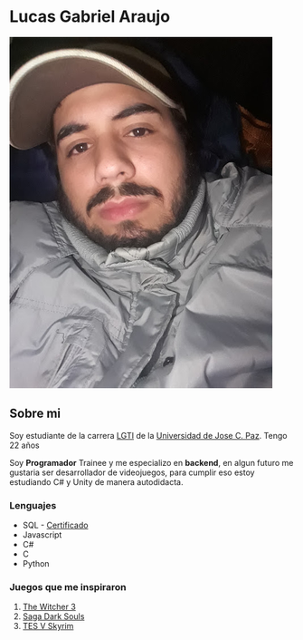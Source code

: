 # Lucas Gabriel Araujo

![Yo](img/lucas_img.jpg)

## Sobre mi
Soy estudiante de la carrera [LGTI](https://www.unpaz.edu.ar/gestiontecnologias) de la [Universidad de Jose C. Paz](https://www.unpaz.edu.ar).
Tengo 22 años

Soy **Programador** Trainee y me especializo en **backend**, en algun futuro me gustaria ser desarrollador de videojuegos, para cumplir eso estoy estudiando C# y Unity de manera autodidacta.
### Lenguajes
- SQL - [Certificado](https://www.sololearn.com/certificates/CT-G28ME00B)
- Javascript
- C#
- C
- Python
### Juegos que me inspiraron
1. [The Witcher 3](https://www.thewitcher.com/ar/en/witcher3)
2. [Saga Dark Souls](https://es.bandainamcoent.eu/dark-souls)
3. [TES V Skyrim](https://elderscrolls.bethesda.net/skyrim/)